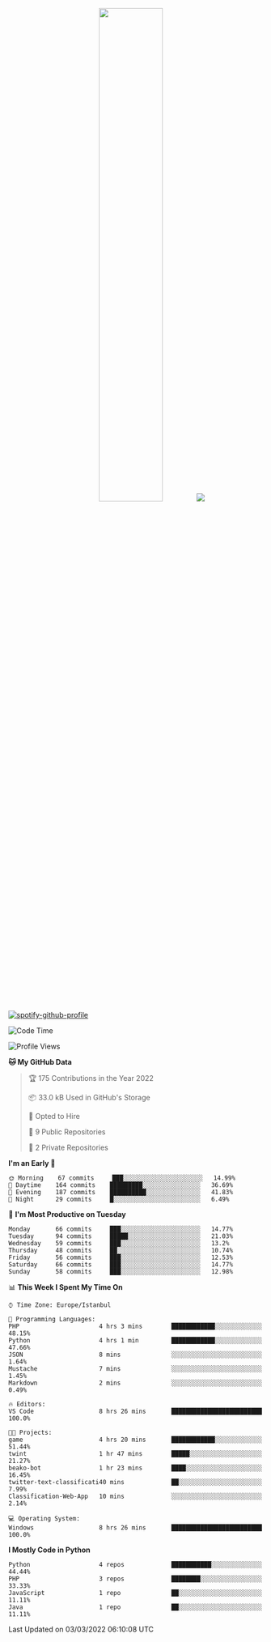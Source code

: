 <p align="center">
  <img height="50%" width="auto" src ="https://github-readme-stats.vercel.app/api/top-langs/?username=3nws&layout=compact&hide_border=true&theme=darcula&bg_color=00000000&langs_count=6&hide=jupyter%20notebook,tex,css,ejs,gherkin,mustache,shell,procfile">
  <img src ="https://github-readme-streak-stats.herokuapp.com?user=3nws&theme=darcula&hide_border=true&background=FFFFFF00">
  <br>
  <br>
</p>
  
[![spotify-github-profile](https://spotify-github-profile.vercel.app/api/view?uid=6ina68mkaqzvpogcq1v51dp37&cover_image=true&theme=novatorem&bar_color=ff0a0a&bar_color_cover=true)](https://spotify-github-profile.vercel.app/api/view?uid=6ina68mkaqzvpogcq1v51dp37&redirect=true)

<!--START_SECTION:waka-->
![Code Time](http://img.shields.io/badge/Code%20Time-33%20hrs%2030%20mins-blue)

![Profile Views](http://img.shields.io/badge/Profile%20Views-26-blue)

**🐱 My GitHub Data** 

> 🏆 175 Contributions in the Year 2022
 > 
> 📦 33.0 kB Used in GitHub's Storage 
 > 
> 💼 Opted to Hire
 > 
> 📜 9 Public Repositories 
 > 
> 🔑 2 Private Repositories  
 > 
**I'm an Early 🐤** 

```text
🌞 Morning    67 commits     ███░░░░░░░░░░░░░░░░░░░░░░   14.99% 
🌆 Daytime    164 commits    █████████░░░░░░░░░░░░░░░░   36.69% 
🌃 Evening    187 commits    ██████████░░░░░░░░░░░░░░░   41.83% 
🌙 Night      29 commits     █░░░░░░░░░░░░░░░░░░░░░░░░   6.49%

```
📅 **I'm Most Productive on Tuesday** 

```text
Monday       66 commits     ███░░░░░░░░░░░░░░░░░░░░░░   14.77% 
Tuesday      94 commits     █████░░░░░░░░░░░░░░░░░░░░   21.03% 
Wednesday    59 commits     ███░░░░░░░░░░░░░░░░░░░░░░   13.2% 
Thursday     48 commits     ██░░░░░░░░░░░░░░░░░░░░░░░   10.74% 
Friday       56 commits     ███░░░░░░░░░░░░░░░░░░░░░░   12.53% 
Saturday     66 commits     ███░░░░░░░░░░░░░░░░░░░░░░   14.77% 
Sunday       58 commits     ███░░░░░░░░░░░░░░░░░░░░░░   12.98%

```


📊 **This Week I Spent My Time On** 

```text
⌚︎ Time Zone: Europe/Istanbul

💬 Programming Languages: 
PHP                      4 hrs 3 mins        ████████████░░░░░░░░░░░░░   48.15% 
Python                   4 hrs 1 min         ████████████░░░░░░░░░░░░░   47.66% 
JSON                     8 mins              ░░░░░░░░░░░░░░░░░░░░░░░░░   1.64% 
Mustache                 7 mins              ░░░░░░░░░░░░░░░░░░░░░░░░░   1.45% 
Markdown                 2 mins              ░░░░░░░░░░░░░░░░░░░░░░░░░   0.49%

🔥 Editors: 
VS Code                  8 hrs 26 mins       █████████████████████████   100.0%

🐱‍💻 Projects: 
game                     4 hrs 20 mins       ████████████░░░░░░░░░░░░░   51.44% 
twint                    1 hr 47 mins        █████░░░░░░░░░░░░░░░░░░░░   21.27% 
beako-bot                1 hr 23 mins        ████░░░░░░░░░░░░░░░░░░░░░   16.45% 
twitter-text-classificati40 mins             ██░░░░░░░░░░░░░░░░░░░░░░░   7.99% 
Classification-Web-App   10 mins             ░░░░░░░░░░░░░░░░░░░░░░░░░   2.14%

💻 Operating System: 
Windows                  8 hrs 26 mins       █████████████████████████   100.0%

```

**I Mostly Code in Python** 

```text
Python                   4 repos             ███████████░░░░░░░░░░░░░░   44.44% 
PHP                      3 repos             ████████░░░░░░░░░░░░░░░░░   33.33% 
JavaScript               1 repo              ██░░░░░░░░░░░░░░░░░░░░░░░   11.11% 
Java                     1 repo              ██░░░░░░░░░░░░░░░░░░░░░░░   11.11%

```



 Last Updated on 03/03/2022 06:10:08 UTC
<!--END_SECTION:waka-->

<!--
**3nws/3nws** is a ✨ _special_ ✨ repository because its `README.md` (this file) appears on your GitHub profile.

Here are some ideas to get you started:

- 🔭 I’m currently working on ...
- 🌱 I’m currently learning ...
- 👯 I’m looking to collaborate on ...
- 🤔 I’m looking for help with ...
- 💬 Ask me about ...
- 📫 How to reach me: ...
- 😄 Pronouns: ...
- ⚡ Fun fact: ...
-->
